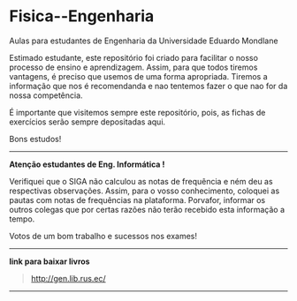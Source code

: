 # Fisica--Engenharia
Aulas para estudantes de Engenharia da Universidade Eduardo Mondlane

Estimado estudante, este repositório foi criado para facilitar o nosso processo de ensino e aprendizagem. Assim, para que todos tiremos vantagens, é preciso que usemos  de uma forma apropriada. Tiremos a informação que nos é recomendanda e nao tentemos fazer o que nao for da nossa competência.


É importante que visitemos sempre este repositório, pois,  as fichas de exercícios serão sempre depositadas aqui.


Bons estudos!

______________________________________________

**Atenção estudantes de Eng. Informática !**

Verifiquei que o SIGA não calculou as notas de frequência e ném deu as respectivas observações. Assim, para o vosso conhecimento, coloquei as pautas com notas de frequências na plataforma. Porvafor, informar os outros colegas que por certas razões não terão recebido esta informação a tempo.

Votos de um bom trabalho e sucessos nos exames!


_______________________________________________________________________________________________________

**link para baixar livros**

> http://gen.lib.rus.ec/

____________________________________________________________________________________________________________



